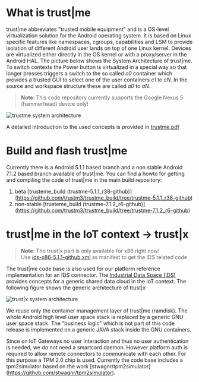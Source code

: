# What is trust|me

trust|me abbreviates "trusted mobile equipment" and is a OS-level virtualization solution for
the Android operating system. It is based on Linux specific features like namespaces, cgroups,
capabilities and LSM to provide isolation of different Android user lands on top of one Linux
kernel. Devices are virtualized either directly in the OS kernel or with a proxy/server in
the Android HAL. The picture below shows the System Architecture of trust|me.
To switch contexts the Power button is virtualized in a special way so that longer presses
triggers a switch to the so called *c0* container which provides a trusted GUI to select one of
the user containers *c1* to *cN*. In the source and workspace structure these are called *a0* to *aN*.

> **Note**: This code repository currently supports the Google Nexus 5 (hammerhead) device only!

![trustme system architecture](doc/architecture.png)

A detailed introduction to the used concepts is provided in
[trustme.pdf](doc/trustme.pdf)

# Build and flash trust|me

Currently there is a Android 5.1.1 based branch and a non stable Android 7.1.2 based branch
available of trust|me. You can find a howto for getting and compiling the code of trust|me in the
main build repository:

1. beta [trusteme_build (trustme-5.1.1_r38-github)] (https://github.com/trustm3/trustme_build/tree/trustme-5.1.1_r38-github)
2. non-stable [trusteme_build (trustme-7.1.2_r6-github)] (https://github.com/trustm3/trustme_build/tree/trustme-7.1.2_r6-github)


# trust|me in the IoT context -> trust|x

> **Note**: The trust|x part is only available for x86 right now!  
> Use [ids-x86-5.1.1-github.xml](ids-x86-5.1.1-github.xml) as manifest to get the IDS related code

The trust|me code base is also used for our platform reference implementation for an IDS connector.
The [Industrial Data Space (IDS)](http://www.industrialdataspace.org/en/)
provides concepts for a generic shared data cloud in the IoT context.
The following figure shows the generic architecture of trust|x

![trust|x system architecture](doc/trust-x-ids.png)

We reuse only the container management layer of trust|me (ramdisk). The whole Android high level user space stack is
replaced by a generic GNU user space stack. The "business logic" which is not part of this code release is implemented
on a generic JAVA stack inside the GNU containers.

Since on IoT Gateways no user interaction and thus no user authentication is needed, we do not need a
smartcard daemon. However platform auth is required to allow remote connectors to communicate with each other.
For this purpose a TPM 2.0 chip is used. Currently the code base includes a tpm2simulator based on the work
[stwagnr/tpm2simulator] (https://github.com/stwagnr/tpm2simulator).
